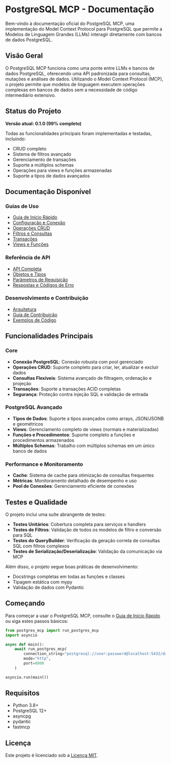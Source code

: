 # PostgreSQL MCP - Documentação

Bem-vindo à documentação oficial do PostgreSQL MCP, uma implementação do Model Context Protocol para PostgreSQL que permite a Modelos de Linguagem Grandes (LLMs) interagir diretamente com bancos de dados PostgreSQL.

## Visão Geral

O PostgreSQL MCP funciona como uma ponte entre LLMs e bancos de dados PostgreSQL, oferecendo uma API padronizada para consultas, mutações e análises de dados. Utilizando o Model Context Protocol (MCP), o projeto permite que modelos de linguagem executem operações complexas em bancos de dados sem a necessidade de código intermediário extensivo.

## Status do Projeto

**Versão atual: 0.1.0 (99% completo)**

Todas as funcionalidades principais foram implementadas e testadas, incluindo:
- CRUD completo
- Sistema de filtros avançado 
- Gerenciamento de transações
- Suporte a múltiplos schemas
- Operações para views e funções armazenadas
- Suporte a tipos de dados avançados

## Documentação Disponível

### Guias de Uso
- [Guia de Início Rápido](guides/quickstart.md)
- [Configuração e Conexão](guides/configuration.md)
- [Operações CRUD](guides/crud.md)
- [Filtros e Consultas](guides/filters.md)
- [Transações](guides/transactions.md)
- [Views e Funções](guides/views_functions.md)

### Referência de API
- [API Completa](API_REFERENCE.md)
- [Objetos e Tipos](api/types.md)
- [Parâmetros de Requisição](api/request_parameters.md)
- [Respostas e Códigos de Erro](api/responses.md)

### Desenvolvimento e Contribuição
- [Arquitetura](ARCHITECTURE.md)
- [Guia de Contribuição](../CONTRIBUTING.md)
- [Exemplos de Código](CODE_EXAMPLES.md)

## Funcionalidades Principais

### Core
- **Conexão PostgreSQL**: Conexão robusta com pool gerenciado
- **Operações CRUD**: Suporte completo para criar, ler, atualizar e excluir dados
- **Consultas Flexíveis**: Sistema avançado de filtragem, ordenação e projeção
- **Transações**: Suporte a transações ACID completas
- **Segurança**: Proteção contra injeção SQL e validação de entrada

### PostgreSQL Avançado
- **Tipos de Dados**: Suporte a tipos avançados como arrays, JSON/JSONB e geométricos
- **Views**: Gerenciamento completo de views (normais e materializadas)
- **Funções e Procedimentos**: Suporte completo a funções e procedimentos armazenados
- **Múltiplos Schemas**: Trabalho com múltiplos schemas em um único banco de dados

### Performance e Monitoramento
- **Cache**: Sistema de cache para otimização de consultas frequentes
- **Métricas**: Monitoramento detalhado de desempenho e uso
- **Pool de Conexões**: Gerenciamento eficiente de conexões

## Testes e Qualidade

O projeto inclui uma suíte abrangente de testes:

- **Testes Unitários**: Cobertura completa para serviços e handlers
- **Testes de Filtros**: Validação de todos os modelos de filtro e conversão para SQL
- **Testes do QueryBuilder**: Verificação da geração correta de consultas SQL com filtros complexos
- **Testes de Serialização/Deserialização**: Validação da comunicação via MCP

Além disso, o projeto segue boas práticas de desenvolvimento:
- Docstrings completas em todas as funções e classes
- Tipagem estática com mypy
- Validação de dados com Pydantic

## Começando

Para começar a usar o PostgreSQL MCP, consulte o [Guia de Início Rápido](guides/quickstart.md) ou siga estes passos básicos:

```python
from postgres_mcp import run_postgres_mcp
import asyncio

async def main():
    await run_postgres_mcp(
        connection_string="postgresql://user:password@localhost:5432/database",
        mode="http",
        port=8000
    )

asyncio.run(main())
```

## Requisitos

- Python 3.8+
- PostgreSQL 12+
- asyncpg
- pydantic
- fastmcp

## Licença

Este projeto é licenciado sob a [Licença MIT](../LICENSE).